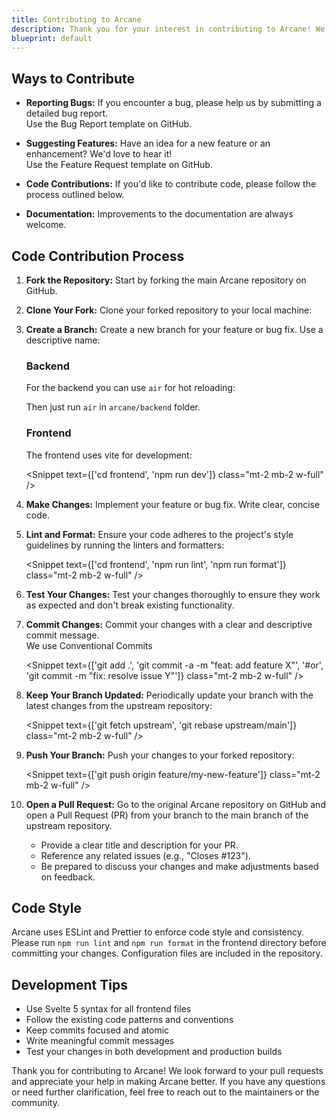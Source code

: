 ```yaml
---
title: Contributing to Arcane
description: Thank you for your interest in contributing to Arcane! We welcome contributions from the community to help make Arcane better. Whether it's reporting a bug, suggesting a feature, or writing code, your help is appreciated.
blueprint: default
---
```


<script lang="ts">
    import { GitCommand } from '$lib/components/ui/git-command';
    import { Snippet } from '$lib/components/ui/snippet/index.js';
    import { Link } from '$lib/components/ui/link/index.js';
</script>

## Ways to Contribute

- **Reporting Bugs:** If you encounter a bug, please help us by submitting a detailed bug report. <br />
  Use the <Link href="https://github.com/ofkm/arcane/issues/new?template=bug.yml">Bug Report</Link> template on GitHub.

- **Suggesting Features:** Have an idea for a new feature or an enhancement? We'd love to hear it! <br />
  Use the <Link href="https://github.com/ofkm/arcane/issues/new?template=feature.yml">Feature Request</Link> template on GitHub.

- **Code Contributions:** If you'd like to contribute code, please follow the process outlined below.

- **Documentation:** Improvements to the documentation are always welcome.

## Code Contribution Process

1. **Fork the Repository:** Start by forking the main Arcane repository on GitHub.

2. **Clone Your Fork:** Clone your forked repository to your local machine:

   <GitCommand class="mt-2 mb-2 w-full" />

3. **Create a Branch:** Create a new branch for your feature or bug fix. Use a descriptive name:

   <Snippet text="git branch -m feat/my-new-feature" class="mt-2 mb-2 w-full" />

   ### Backend

   For the backend you can use `air` for hot reloading:

   <Snippet text="go install github.com/air-verse/air@latest" class="mt-2 mb-2 w-full" />

   Then just run `air` in `arcane/backend` folder.

   ### Frontend

   The frontend uses vite for development:

   <Snippet text={['cd frontend', 'npm run dev']} class="mt-2 mb-2 w-full" />

4. **Make Changes:** Implement your feature or bug fix. Write clear, concise code.

5. **Lint and Format:** Ensure your code adheres to the project's style guidelines by running the linters and formatters:

   <Snippet text={['cd frontend', 'npm run lint', 'npm run format']} class="mt-2 mb-2 w-full" />

6. **Test Your Changes:** Test your changes thoroughly to ensure they work as expected and don't break existing functionality.

7. **Commit Changes:** Commit your changes with a clear and descriptive commit message. <br />
   We use <Link href="https://www.conventionalcommits.org/">Conventional Commits</Link>

   <Snippet text={['git add .', 'git commit -a -m "feat: add feature X"', '#or', 'git commit -m "fix: resolve issue Y"']} class="mt-2 mb-2 w-full" />

8. **Keep Your Branch Updated:** Periodically update your branch with the latest changes from the upstream repository:

   <Snippet text={['git fetch upstream', 'git rebase upstream/main']} class="mt-2 mb-2 w-full" />

9. **Push Your Branch:** Push your changes to your forked repository:

   <Snippet text={['git push origin feature/my-new-feature']} class="mt-2 mb-2 w-full" />

10. **Open a Pull Request:** Go to the original Arcane repository on GitHub and open a Pull Request (PR) from your branch to the main branch of the upstream repository.
    - Provide a clear title and description for your PR.
    - Reference any related issues (e.g., "Closes #123").
    - Be prepared to discuss your changes and make adjustments based on feedback.

## Code Style

Arcane uses <Link href="https://eslint.org/">ESLint</Link> and <Link href="https://prettier.io/">Prettier</Link> to enforce code style and consistency. Please run `npm run lint` and `npm run format` in the frontend directory before committing your changes. Configuration files are included in the repository.

## Development Tips

- Use Svelte 5 syntax for all frontend files
- Follow the existing code patterns and conventions
- Keep commits focused and atomic
- Write meaningful commit messages
- Test your changes in both development and production builds

Thank you for contributing to Arcane! We look forward to your pull requests and appreciate your help in making Arcane better. If you have any questions or need further clarification, feel free to reach out to the maintainers or the community.
